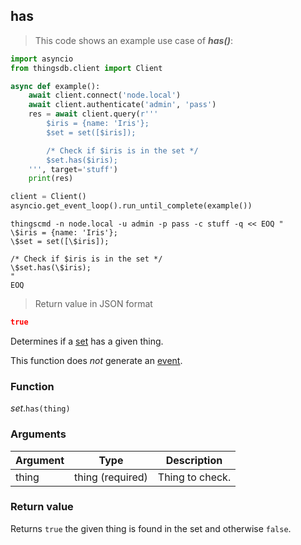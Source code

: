 ## has

> This code shows an example use case of ***has()***:

```python
import asyncio
from thingsdb.client import Client

async def example():
    await client.connect('node.local')
    await client.authenticate('admin', 'pass')
    res = await client.query(r'''
        $iris = {name: 'Iris'};
        $set = set([$iris]);

        /* Check if $iris is in the set */
        $set.has($iris);
    ''', target='stuff')
    print(res)

client = Client()
asyncio.get_event_loop().run_until_complete(example())
```

```shell
thingscmd -n node.local -u admin -p pass -c stuff -q << EOQ "
\$iris = {name: 'Iris'};
\$set = set([\$iris]);

/* Check if $iris is in the set */
\$set.has(\$iris);
"
EOQ
```

> Return value in JSON format

```json
true
```

Determines if a [set](#set-type) has a given thing.

This function does *not* generate an [event](#events).

### Function
*set*.`has(thing)`

### Arguments
Argument | Type | Description
-------- | ---- | -----------
thing | thing (required) | Thing to check.

### Return value
Returns `true` the given thing is found in the set and otherwise `false`.
